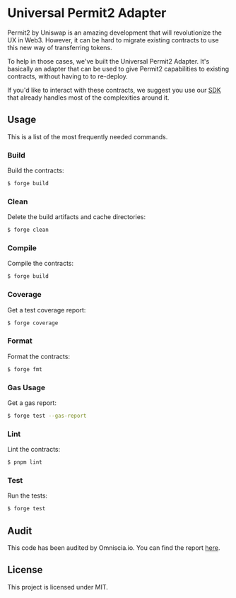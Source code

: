 # Universal Permit2 Adapter

Permit2 by Uniswap is an amazing development that will revolutionize the UX in Web3. However, it can be hard to migrate
existing contracts to use this new way of transferring tokens.

To help in those cases, we've built the Universal Permit2 Adapter. It's basically an adapter that can be used to give
Permit2 capabilities to existing contracts, without having to to re-deploy.

If you'd like to interact with these contracts, we suggest you use our
[SDK](https://github.com/Mean-Finance/sdk/tree/main/src/services/permit2) that already handles most of the complexities
around it.

## Usage

This is a list of the most frequently needed commands.

### Build

Build the contracts:

```sh
$ forge build
```

### Clean

Delete the build artifacts and cache directories:

```sh
$ forge clean
```

### Compile

Compile the contracts:

```sh
$ forge build
```

### Coverage

Get a test coverage report:

```sh
$ forge coverage
```

### Format

Format the contracts:

```sh
$ forge fmt
```

### Gas Usage

Get a gas report:

```sh
$ forge test --gas-report
```

### Lint

Lint the contracts:

```sh
$ pnpm lint
```

### Test

Run the tests:

```sh
$ forge test
```

## Audit

This code has been audited by Omniscia.io. You can find the report
[here](https://omniscia.io/reports/mean-finance-permit2-adapter-64ad40c224448c00148ee2f9/).

## License

This project is licensed under MIT.
